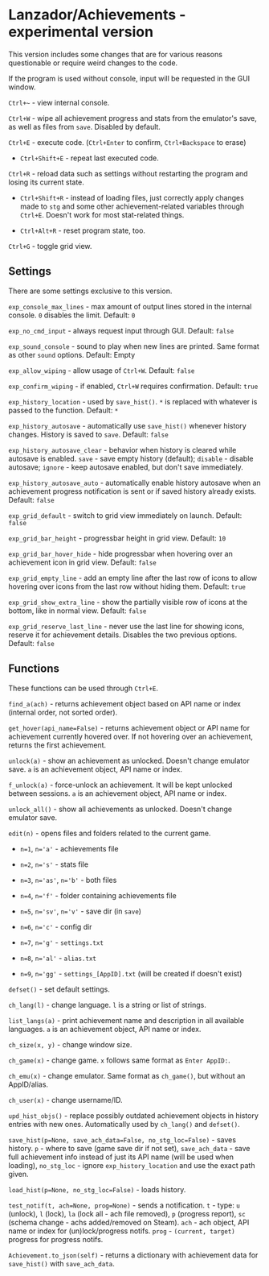 # Lanzador/Achievements - experimental version
This version includes some changes that are for various reasons questionable or require weird changes to the code.

If the program is used without console, input will be requested in the GUI window.

`Ctrl+~` - view internal console.

`Ctrl+W` - wipe all achievement progress and stats from the emulator's save, as well as files from `save`. Disabled by default.

`Ctrl+E` - execute code. (`Ctrl+Enter` to confirm, `Ctrl+Backspace` to erase)

- `Ctrl+Shift+E` - repeat last executed code.

`Ctrl+R` - reload data such as settings without restarting the program and losing its current state.

- `Ctrl+Shift+R` - instead of loading files, just correctly apply changes made to `stg` and some other achievement-related variables through `Ctrl+E`. Doesn't work for most stat-related things.

- `Ctrl+Alt+R` - reset program state, too.

`Ctrl+G` - toggle grid view.

## Settings
There are some settings exclusive to this version.

`exp_console_max_lines` - max amount of output lines stored in the internal console. `0` disables the limit. Default: `0`

`exp_no_cmd_input` - always request input through GUI. Default: `false`

`exp_sound_console` - sound to play when new lines are printed. Same format as other `sound` options. Default: Empty

`exp_allow_wiping` - allow usage of `Ctrl+W`. Default: `false`

`exp_confirm_wiping` - if enabled, `Ctrl+W` requires confirmation. Default: `true`

`exp_history_location` - used by `save_hist()`. `*` is replaced with whatever is passed to the function. Default: `*`

`exp_history_autosave` - automatically use `save_hist()` whenever history changes. History is saved to `save`. Default: `false`

`exp_history_autosave_clear` - behavior when history is cleared while autosave is enabled. `save` - save empty history (default); `disable` - disable autosave; `ignore` - keep autosave enabled, but don't save immediately.

`exp_history_autosave_auto` - automatically enable history autosave when an achievement progress notification is sent or if saved history already exists. Default: `false`

`exp_grid_default` - switch to grid view immediately on launch. Default: `false`

`exp_grid_bar_height` - progressbar height in grid view. Default: `10`

`exp_grid_bar_hover_hide` - hide progressbar when hovering over an achievement icon in grid view. Default: `false`

`exp_grid_empty_line` - add an empty line after the last row of icons to allow hovering over icons from the last row without hiding them. Default: `true`

`exp_grid_show_extra_line` - show the partially visible row of icons at the bottom, like in normal view. Default: `false`

`exp_grid_reserve_last_line` - never use the last line for showing icons, reserve it for achievement details. Disables the two previous options. Default: `false`

## Functions
These functions can be used through `Ctrl+E`.

`find_a(ach)` - returns achievement object based on API name or index (internal order, not sorted order).

`get_hover(api_name=False)` - returns achievement object or API name for achievement currently hovered over. If not hovering over an achievement, returns the first achievement.

`unlock(a)` - show an achievement as unlocked. Doesn't change emulator save. `a` is an achievement object, API name or index.

`f_unlock(a)` - force-unlock an achievement. It will be kept unlocked between sessions. `a` is an achievement object, API name or index.

`unlock_all()` - show all achievements as unlocked. Doesn't change emulator save.

`edit(n)` - opens files and folders related to the current game.

- `n=1`, `n='a'` - achievements file

- `n=2`, `n='s'` - stats file

- `n=3`, `n='as'`, `n='b'` - both files

- `n=4`, `n='f'` - folder containing achievements file

- `n=5`, `n='sv'`, `n='v'` - save dir (in `save`)

- `n=6`, `n='c'` - config dir

- `n=7`, `n='g'` - `settings.txt`

- `n=8`, `n='al'` - `alias.txt`

- `n=9`, `n='gg'` - `settings_[AppID].txt` (will be created if doesn't exist)

`defset()` - set default settings.

`ch_lang(l)` - change language. `l` is a string or list of strings.

`list_langs(a)` - print achievement name and description in all available languages. `a` is an achievement object, API name or index.

`ch_size(x, y)` - change window size.

`ch_game(x)` - change game. `x` follows same format as `Enter AppID:`.

`ch_emu(x)` - change emulator. Same format as `ch_game()`, but without an AppID/alias.

`ch_user(x)` - change username/ID.

`upd_hist_objs()` - replace possibly outdated achievement objects in history entries with new ones. Automatically used by `ch_lang()` and `defset()`.

`save_hist(p=None, save_ach_data=False, no_stg_loc=False)` - saves history. `p` - where to save (game save dir if not set), `save_ach_data` - save full achievement info instead of just its API name (will be used when loading), `no_stg_loc` - ignore `exp_history_location` and use the exact path given.

`load_hist(p=None, no_stg_loc=False)` - loads history.

`test_notif(t, ach=None, prog=None)` - sends a notification. `t` - type: `u` (unlock), `l` (lock), `la` (lock all - ach file removed), `p` (progress report), `sc` (schema change - achs added/removed on Steam). `ach` - ach object, API name or index for (un)lock/progress notifs. `prog` - `(current, target)` progress for progress notifs.

`Achievement.to_json(self)` - returns a dictionary with achievement data for `save_hist()` with `save_ach_data`.